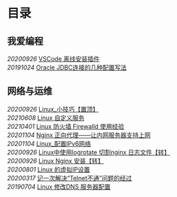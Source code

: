 # 目录

## 我爱编程
_20200926_ [VSCode 离线安装插件](/我爱编程/20200926_VSCode_离线安装插件.md)  
_20191024_ [Oracle JDBC连接的几种配置写法](/我爱编程/20191024_Oracle_JDBC连接的几种配置写法)

## 网络与运维
_20200926_ [Linux_小技巧【置顶】](/网络与运维/20200926_Linux_小技巧(持续更新))     
_20210608_ [Linux 自定义服务](/网络与运维/20210608_Linux_自定义服务)  
_20210401_ [Linux 防火墙 Firewalld 使用经验](/网络与运维/20210401_Linux_防火墙_Firewalld_使用经验)  
_20201104_ [Nginx 正向代理——让内网服务器支持上网](/网络与运维/20201215_Nginx_正向代理——让内网服务器支持上网)   
_20201104_ [Linux_配置IPv6网络](/网络与运维/20201104_Linux_配置IPv6网络)  
_20200926_ [Linux中使用logrotate 切割nginx 日志文件【转】](/网络与运维/20200926_Linux_使用logrotate_切割nginx_日志文件)  
_20200926_ [Linux Nginx 安装【转】](/网络与运维/20200926_Linux_nginx安装)  
_20200801_ [Linux 的虚拟IP设置](/网络与运维/20200801_Linux的虚拟IP设置)  
_20200317_ [记一次解决“Telnet不通”问题的经过](/网络与运维/20200317_记一次解决"Telnet不通"问题的经过)  
_20190704_ [Linux 修改DNS 服务器配置](/网络与运维/20190704_Linux_修改DNS_服务器配置)   
